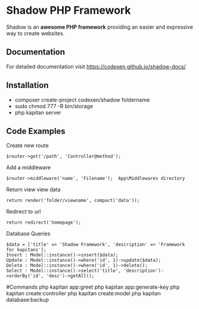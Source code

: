 # Shadow PHP Framework

Shadow is an **awesome PHP framework** providing an easier and expressive way to create websites.

## Documentation
For detailed documentation visit https://codexen.github.io/shadow-docs/

## Installation

- composer create-project codexen/shadow foldername
- sudo chmod 777 -R bin/storage
- php kapitan server

## Code Examples

Create new route
```
$router->get('/path', 'Controller@method');
```

Add a middleware
```
$router->middleware('name', 'Filename');  App\Middlewares directory
```

Return view view data
```
return render('folder/viewname', compact('data'));
```

Redirect to url
```
return redirect('homepage');
```

Database Queries
```
$data = ['title' => 'Shadow Framework', 'description' => 'Framework for kapitans'];
Insert : Model::instance()->insert($data);
Update : Model::instance()->where('id', 1)->update($data);
Delete : Model::instance()->where('id', 1)->delete();
Select : Model::instance()->select('title', 'description')->orderBy('id', 'desc')->getAll();
```

#Commands
php kapitan app:greet
php kapitan app:generate-key
php kapitan create:controller
php kapitan create:model
php kapitan database:backup